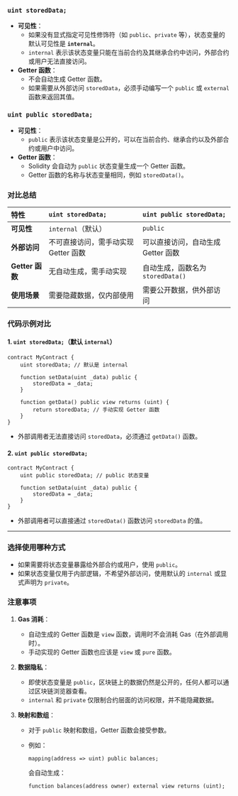 ### **`uint storedData;`**

- **可见性**：
  - 如果没有显式指定可见性修饰符（如 `public`、`private` 等），状态变量的默认可见性是 **`internal`**。
  - `internal` 表示该状态变量只能在当前合约及其继承合约中访问，外部合约或用户无法直接访问。
- **Getter 函数**：
  - 不会自动生成 Getter 函数。
  - 如果需要从外部访问 `storedData`，必须手动编写一个 `public` 或 `external` 函数来返回其值。

### **`uint public storedData;`**

- **可见性**：
  - `public` 表示该状态变量是公开的，可以在当前合约、继承合约以及外部合约或用户中访问。
- **Getter 函数**：
  - Solidity 会自动为 `public` 状态变量生成一个 Getter 函数。
  - Getter 函数的名称与状态变量相同，例如 `storedData()`。

### 对比总结

| 特性            | `uint storedData;`                   | `uint public storedData;`          |
| :-------------- | :----------------------------------- | :--------------------------------- |
| **可见性**      | `internal`（默认）                   | `public`                           |
| **外部访问**    | 不可直接访问，需手动实现 Getter 函数 | 可以直接访问，自动生成 Getter 函数 |
| **Getter 函数** | 无自动生成，需手动实现               | 自动生成，函数名为 `storedData()`  |
| **使用场景**    | 需要隐藏数据，仅内部使用             | 需要公开数据，供外部访问           |

### 代码示例对比

#### 1. `uint storedData;`（默认 `internal`）

```
contract MyContract {
    uint storedData; // 默认是 internal

    function setData(uint _data) public {
        storedData = _data;
    }

    function getData() public view returns (uint) {
        return storedData; // 手动实现 Getter 函数
    }
}
```

- 外部调用者无法直接访问 `storedData`，必须通过 `getData()` 函数。

#### 2. `uint public storedData;`

```
contract MyContract {
    uint public storedData; // public 状态变量

    function setData(uint _data) public {
        storedData = _data;
    }
}
```

- 外部调用者可以直接通过 `storedData()` 函数访问 `storedData` 的值。

------

### 选择使用哪种方式

- 如果需要将状态变量暴露给外部合约或用户，使用 `public`。
- 如果状态变量仅用于内部逻辑，不希望外部访问，使用默认的 `internal` 或显式声明为 `private`。

### 注意事项

1. **Gas 消耗**：

   - 自动生成的 Getter 函数是 `view` 函数，调用时不会消耗 Gas（在外部调用时）。
   - 手动实现的 Getter 函数也应该是 `view` 或 `pure` 函数。

2. **数据隐私**：

   - 即使状态变量是 `public`，区块链上的数据仍然是公开的，任何人都可以通过区块链浏览器查看。
   - `internal` 和 `private` 仅限制合约层面的访问权限，并不能隐藏数据。

3. **映射和数组**：

   - 对于 `public` 映射和数组，Getter 函数会接受参数。

   - 例如：

     ```
     mapping(address => uint) public balances;
     ```

     会自动生成：

     ```
     function balances(address owner) external view returns (uint);
     ```

